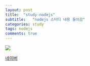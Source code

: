```yaml
---
layout: post
title:  "study-nodejs"
subtitle:   "nodejs 스터디 내용 들어감"
categories: study
tags: nodejs
comments: true
---
```


<img src  ="https://www.google.com/images/branding/googlelogo/2x/googlelogo_color_272x92dp.png">



[네이버](http://naver.com)



